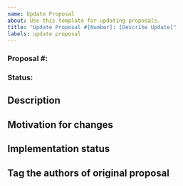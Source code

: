```yaml
---
name: Update Proposal
about: Use this template for updating proposals.
title: "Update Proposal #[Number]: [Describe Update]"
labels: update proposal
---
```


### Proposal #:
### Status:

## Description

<!---
Add breif Description of the update
-->

## Motivation for changes

<!---
Describe the motivation behind this update
-->

## Implementation status

<!---
Breifly explain implementation status
-->

## Tag the authors of original proposal
